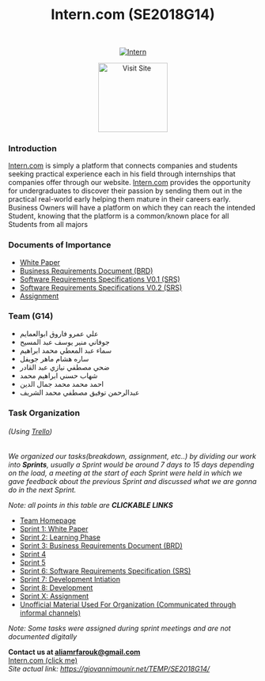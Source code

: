 <h1 align="center"> Intern.com (SE2018G14) </h1> <br>
<p align="center">
  <a href="https://giovannimounir.net/TEMP/SE2018G14/" target="_blank">
    <img alt="Intern" title="Intern" src="http://i64.tinypic.com/141vd43.png">
  </a>
</p>


<p align="center">
  <a href="https://giovannimounir.net/TEMP/SE2018G14/" target="_blank">
    <img alt="Visit Site" title="Visit" src="http://i64.tinypic.com/33vgqah.jpg" width="140">
  </a>
</p>

### Introduction 

<p>
<a href="https://giovannimounir.net/TEMP/SE2018G14/" target="_blank">Intern.com</a> is simply a platform that connects companies and students seeking practical experience
each in his field through internships that companies offer through our website.
<a href="https://giovannimounir.net/TEMP/SE2018G14/" target="_blank">Intern.com</a> provides the opportunity for undergraduates to discover their passion by sending them out in the practical real-world early helping them mature in their careers early.
Business Owners will have a platform on which they can reach the intended Student, knowing that the
platform is a common/known place for all Students from all majors</p>


### Documents of Importance

- <a href="https://github.com/aliamaim/SE2018G14/blob/master/Documentation/SE2018G14_WhitePaper.pdf" target="_blank">White Paper</a>
- <a href="https://github.com/aliamaim/SE2018G14/blob/master/Documentation/BRD_Version0.1.pdf" target="_blank">Business Requirements Document (BRD)</a>
- <a href="https://github.com/aliamaim/SE2018G14/blob/master/Documentation/SRS_Version0.1.pdf" target="_blank">Software Requirements Specifications V0.1 (SRS)</a>
- <a href="https://github.com/aliamaim/SE2018G14/blob/master/Documentation/SRS_Version0.2.pdf" target="_blank">Software Requirements Specifications V0.2 (SRS)</a>
- <a href="https://github.com/aliamaim/SE2018G14/tree/master/Documentation/assignment-1" target="_blank">Assignment</a>


### Team (G14)

- علي عمرو فاروق ابوالعمايم 
- جوفاني منير يوسف عبد المسيح
- سماء عبد المعطي محمد ابراهيم
- ساره هشام ماهر جويفل
- ضحي مصطفي نيازي عبد القادر
- شهاب حسني ابراهيم محمد
- احمد محمد محمد جمال الدين
- عبدالرحمن توفيق مصطفي محمد الشريف


### Task Organization 
###### (Using <a href="https://trello.com/">Trello</a>)
<i>We organized our tasks(breakdown, assignment, etc..) by dividing our work into <b>Sprints</b>, usually a Sprint would be around 7 days to 15 days depending on the load, a meeting at the start of each Sprint were held in which we gave feedback about the previous Sprint and discussed what we are gonna do in the next Sprint.</i>

<i>Note: all points in this table are <b>CLICKABLE LINKS</b></i>
- <a href="https://trello.com/softwareengineeringse2018g14/home" target="_blank">Team Homepage</a>
- <a href="https://trello.com/b/mUBi6bYA/sprint-1-white-paper" target="_blank">Sprint 1: White Paper</a>
- <a href="https://trello.com/b/Bzdlhoxu/sprint-2-learning-phase" target="_blank">Sprint 2: Learning Phase</a>
- <a href="https://trello.com/b/mHsMa5Is/sprint-3-brd" target="_blank">Sprint 3: Business Requirements Document (BRD)</a>
- <a href="https://trello.com/b/36E9WkDG/sprint-4" target="_blank">Sprint 4</a>
- <a href="https://trello.com/b/5dhm6IH1/sprint-5" target="_blank">Sprint 5</a>
- <a href="https://trello.com/b/TBkd6IJt/sprint-6-srs" target="_blank">Sprint 6: Software Requirements Specification (SRS)</a>
- <a href="https://trello.com/b/hsNiPPkI/sprint-7-development-intiation" target="_blank">Sprint 7: Development Intiation</a>
- <a href="https://trello.com/b/DvQKnr9c/sprint-8-development" target="_blank">Sprint 8: Development</a>
- <a href="https://trello.com/b/vnrzbwXx/sprint-x-assignment" target="_blank">Sprint X: Assignment</a>
- <a href="https://drive.google.com/open?id=10K1EVA90WW_GOa4TVKCzKo76ay3V4iPJ" target="_blank">Unofficial Material Used For Organization (Communicated through informal channels)</a>

<i>Note: Some tasks were assigned during sprint meetings and are not documented digitally</i>


**Contact us at aliamrfarouk@gmail.com**  
<a href="https://giovannimounir.net/TEMP/SE2018G14/" target="_blank">Intern.com (click me)</a>  
<i>Site actual link: https://giovannimounir.net/TEMP/SE2018G14/</i>









